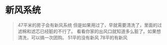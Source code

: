 # 新风系统
>47平米的房子会有新风系统
>但是如果用过了，早就需要清洗了，里面的过滤棉和滤芯已经脏的不行了。
>看看你家的出风口就知道多么脏了。如果想清洗，可以搞一次团购。
>51平的没有新风
>78平的有新风

